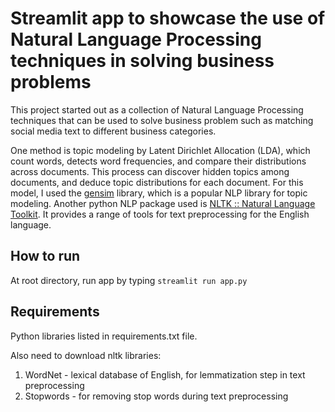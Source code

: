 # Streamlit app to showcase the use of Natural Language Processing techniques in solving business problems

This project started out as a collection of Natural Language Processing techniques that can be used to solve business problem such as matching social media text to different business categories.

One method is topic modeling by Latent Dirichlet Allocation (LDA), which count words, detects word frequencies, and compare their distributions across documents. This process can discover hidden topics among documents, and deduce topic distributions for each document.
For this model, I used the [gensim](https://radimrehurek.com/gensim/intro.html#what-is-gensim) library, which is a popular NLP library for topic modeling. Another python NLP package used is [NLTK :: Natural Language Toolkit](https://www.nltk.org). It provides a range of tools for text preprocessing for the English language.


## How to run

At root directory, run app by typing
`streamlit run app.py`

## Requirements

Python libraries listed in requirements.txt file.

Also need to download nltk libraries:
1. WordNet - lexical database of English, for lemmatization step in text preprocessing
2. Stopwords - for removing stop words during text preprocessing

